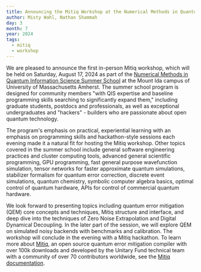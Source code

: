 ```yaml
---
title: Announcing the Mitiq Workshop at the Numerical Methods in Quantum Information Science Summer School
author: Misty Wahl, Nathan Shammah
day: 3
month: 7
year: 2024
tags: 
  - mitiq
  - workshop
---
```


We are pleased to announce the first in-person Mitiq workshop, which will be held on Saturday, August 17, 2024 as part of the [Numerical Methods in Quantum Information Science Summer School](https://qnumerics.org/) at the Mount Ida campus of University of Massachusetts Amherst.
The summer school program is designed for community members "with QIS expertise and baseline programming skills searching to significantly expand them," including graduate students, postdocs and professionals, as well as exceptional undergraduates and "hackers" - builders who are passionate about open quantum technology.

The program's emphasis on practical, experiential learning with an emphasis on programming skills and hackathon-style sessions each evening made it a natural fit for hosting the Mitiq workshop.
Other topics covered in the summer school include general software engineering practices and cluster computing tools, advanced general scientific programming, GPU programming, fast general purpose wavefunction simulation, tensor networks for faster approximate quantum simulations, stabilizer formalism for quantum error correction, discrete event simulations, quantum chemistry, symbolic computer algebra basics, optimal control of quantum hardware, APIs for control of commercial quantum hardware.

We look forward to presenting topics including quantum error mitigation (QEM) core concepts and techniques, Mitiq structure and interface, and deep dive into the techniques of Zero Noise Extrapolation and Digital Dynamical Decoupling.
In the later part of the session, we will explore QEM on simulated noisy backends with benchmarks and calibration.
The workshop will conclude in the evening with a Mitiq hackathon.
To learn more about [Mitiq](https://unitary.fund/research/mitiq/), an open source quantum error mitigation compiler with over 100k downloads and developed by the Unitary Fund technical team with a community of over 70 contributors worldwide, see the [Mitiq documentation](https://mitiq.readthedocs.io/en/stable/).
